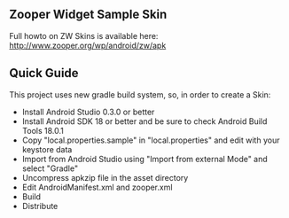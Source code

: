## Zooper Widget Sample Skin

Full howto on ZW Skins is available here: http://www.zooper.org/wp/android/zw/apk

## Quick Guide

This project uses new gradle build system, so, in order to create a Skin:
  * Install Android Studio 0.3.0 or better
  * Install Android SDK 18 or better and be sure to check Android Build Tools 18.0.1
  * Copy "local.properties.sample" in "local.properties" and edit with your keystore data
  * Import from Android Studio using "Import from external Mode" and select "Gradle"
  * Uncompress apkzip file in the asset directory
  * Edit AndroidManifest.xml and zooper.xml
  * Build
  * Distribute
